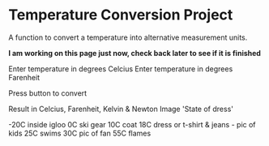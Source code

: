 # Temperature Conversion Project

A function to convert a temperature into alternative measurement units.

**I am working on this page just now, check back later to see if it is finished**

Enter temperature in degrees Celcius
Enter temperature in degrees Farenheit

Press button to convert

Result in Celcius, Farenheit, Kelvin & Newton
Image 'State of dress'

-20C inside igloo
0C ski gear
10C coat
18C dress or t-shirt & jeans - pic of kids
25C swims
30C pic of fan
55C flames
